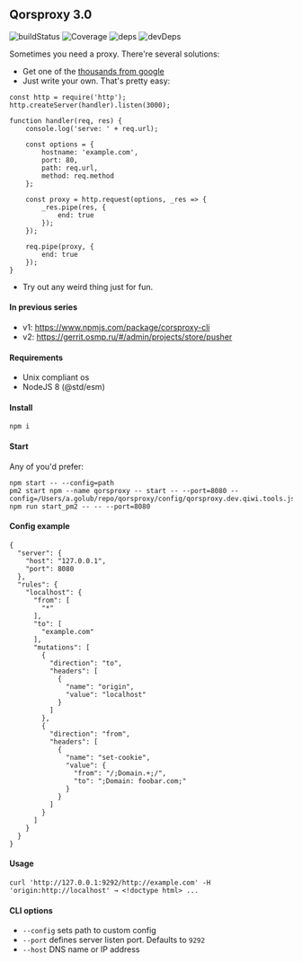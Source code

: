 ## Qorsproxy 3.0

![buildStatus](https://travis-ci.org/qiwi/qorsproxy.svg?branch=master)
![Coverage](https://coveralls.io/repos/qiwi/qorsproxy/badge.svg)
![deps](https://david-dm.org/qiwi/qorsproxy.svg)
![devDeps](https://david-dm.org/qiwi/qorsproxy/dev-status.svg)

Sometimes you need a proxy.
There're several solutions:
* Get one of the [thousands from google](https://www.google.ru/search?q=http+proxy+js)
* Just write your own. That's pretty easy:
```
const http = require('http');
http.createServer(handler).listen(3000);

function handler(req, res) {
	console.log('serve: ' + req.url);

	const options = {
		hostname: 'example.com',
		port: 80,
		path: req.url,
		method: req.method
	};

	const proxy = http.request(options, _res => {
		_res.pipe(res, {
			end: true
		});
	});

	req.pipe(proxy, {
		end: true
	});
}
```
* Try out any weird thing just for fun.

#### In previous series
* v1: https://www.npmjs.com/package/corsproxy-cli
* v2: https://gerrit.osmp.ru/#/admin/projects/store/pusher

#### Requirements
* Unix compliant os
* NodeJS 8 (@std/esm)

#### Install

```
npm i
```

#### Start 
Any of you'd prefer:
```$
npm start -- --config=path
pm2 start npm --name qorsproxy -- start -- --port=8080 --config=/Users/a.golub/repo/qorsproxy/config/qorsproxy.dev.qiwi.tools.json
npm run start_pm2 -- -- --port=8080
```

#### Config example
```$
{
  "server": {
    "host": "127.0.0.1",
    "port": 8080
  },
  "rules": {
    "localhost": {
      "from": [
        "*"
      ],
      "to": [
        "example.com"
      ],
      "mutations": [
        {
          "direction": "to",
          "headers": [
            {
              "name": "origin",
              "value": "localhost"
            }
          ]
        },
        {
          "direction": "from",
          "headers": [
            {
              "name": "set-cookie",
              "value": {
                "from": "/;Domain.+;/",
                "to": ";Domain: foobar.com;"
              }
            }
          ]
        }
      ]
    }
  }
}
```


#### Usage

```$
curl 'http://127.0.0.1:9292/http://example.com' -H 'origin:http://localhost' → <!doctype html> ...
```

#### CLI options
- `--config` sets path to custom config
- `--port` defines server listen port. Defaults to `9292`
- `--host` DNS name or IP address

